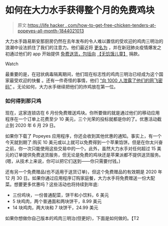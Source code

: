 # 如何在大力水手获得整个月的免费鸡块

> 原文:[https://life hacker . com/how-to-get-free-chicken-tenders-at-popeyes-all-month-1844021013](https://lifehacker.com/how-to-get-free-chicken-tenders-at-popeyes-all-month-1844021013)

大力水手路易斯安那厨房仍然在去年发布的令人难以置信的受欢迎的鸡肉三明治的浪潮中设法抓住了我们的注意力。他们最近将 [更名为](https://www.adweek.com/brand-marketing/popeyes-unveils-refreshed-logo-and-new-restaurant-design/) ，并在新冠肺炎疫情爆发之初通过他们的 app 开始提供 [免费送货，包括向](https://www.qsrweb.com/articles/burger-king-popeyes-tim-hortons-company-ceo-lays-out-covid-19-response/) [【无饥饿儿童】](https://www.nokidhungry.org/) 捐款。

Watch

最重要的是，在冠状病毒隔离期间，他们现在标志性的鸡肉三明治已经成为这个国家最受欢迎的快餐 。还有一件奇怪的事情，他们 [“向 1000 人泄露了他们的网飞密码”](https://www.fastcompany.com/90481469/popeyes-gives-away-netflix-passwords-in-tone-deaf-campaign-during-coronavirus-crisis) 。无论如何，大力水手继续把他们的炸鸡放在第一位。

### 如何得到那只鸡

现在，这家连锁店在 6 月份免费赠送鸡块。你所要做的就是通过他们的移动应用程序在一个订单上花费至少 10 美元，三个光荣的投标就都是你的了。优惠活动截止到 2020 年 6 月 29 日。

如果你下载了 Popeyes 应用程序，你还会收到其他优惠的通知。事实上，有一个今天就到期了:购买 10 美元或以上就可以免费得到一个苹果馅饼。但是在你太兴奋之前，你一次只能使用这些交易中的一个。此外，虽然大力水手对任何超过 15 美元的订单提供免费送货服务，但无论是免费的鸡块还是苹果派都不提供送货服务。(嗯，从技术上来说，你可以把它们送到——你只需要付钱。)

还有另一个免费赠品(也不适用于送货订单)，但这个免费赠品的有效期是 2020 年 12 月 30 日。如果你通过应用程序订购家庭餐，大力水手将免费赠送一份大配菜。想要更多优惠吗？这些活动也将持续到年底:

*   三份鸡块，一份普通配菜，饼干和小饮料，6 美元
*   5 块鸡肉，两个普通面和两块饼干，8.99 美元
*   14 块鸡肉，两大块和 7 块饼干，24.99 美元

如果你想做你自己版本的鸡肉三明治(但更好)，下面是如何做的。【T2